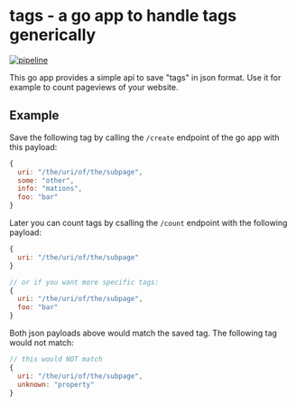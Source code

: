 # tags - a go app to handle tags generically

[![pipeline](https://gitlab.com/meinto/tags/badges/master/pipeline.svg)](https://gitlab.com/meinto/tags)

This go app provides a simple api to save "tags" in json format. Use it for example to count pageviews of your website.

## Example

Save the following tag by calling the `/create` endpoint of the go app with this payload:

```js
{
  uri: "/the/uri/of/the/subpage",
  some: "other",
  info: "mations",
  foo: "bar"
}
```

Later you can count tags by csalling the `/count` endpoint with the following payload:

```js
{
  uri: "/the/uri/of/the/subpage"
}

// or if you want more specific tags:
{
  uri: "/the/uri/of/the/subpage",
  foo: "bar"
}
```

Both json payloads above would match the saved tag. The following tag would not match:

```js
// this would NOT match
{
  uri: "/the/uri/of/the/subpage",
  unknown: "property"
}
```